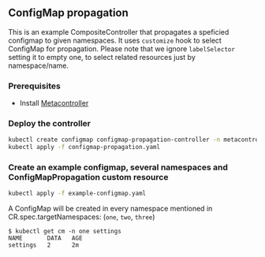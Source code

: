 ## ConfigMap propagation

This is an example CompositeController that propagates a speficied configmap to given namespaces. It uses `customize` hook to select ConfigMap for propagation. Please note that we ignore `labelSelector` setting it to empty one, to select related resources just by namespace/name.

### Prerequisites

* Install [Metacontroller](https://github.com/metacontroller/metacontroller)

### Deploy the controller

```sh
kubectl create configmap configmap-propagation-controller -n metacontroller --from-file=sync.py
kubectl apply -f configmap-propagation.yaml
```

### Create an example configmap, several namespaces and ConfigMapPropagation custom resource

```sh
kubectl apply -f example-configmap.yaml
```

A ConfigMap will be created in every namespace mentioned in CR.spec.targetNamespaces: (`one`, `two`, `three`)

```console
$ kubectl get cm -n one settings
NAME       DATA   AGE
settings   2      2m
```
